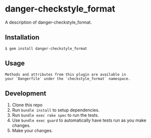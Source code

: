 # danger-checkstyle_format

A description of danger-checkstyle_format.

## Installation

    $ gem install danger-checkstyle_format

## Usage

    Methods and attributes from this plugin are available in
    your `Dangerfile` under the `checkstyle_format` namespace.

## Development

1. Clone this repo
2. Run `bundle install` to setup dependencies.
3. Run `bundle exec rake spec` to run the tests.
4. Use `bundle exec guard` to automatically have tests run as you make changes.
5. Make your changes.
